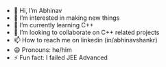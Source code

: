 - 👋 Hi, I’m Abhinav
- 👀 I’m interested in making new things
- 🌱 I’m currently learning C++
- 💞️ I’m looking to collaborate on C++ related projects
- 📫 How to reach me on linkedin (in/abhinavshankr)
- 😄 Pronouns: he/him
- ⚡ Fun fact: I failed JEE Advanced

<!---
A69V/A69V is a ✨ special ✨ repository because its `README.md` (this file) appears on your GitHub profile.
You can click the Preview link to take a look at your changes.
--->
